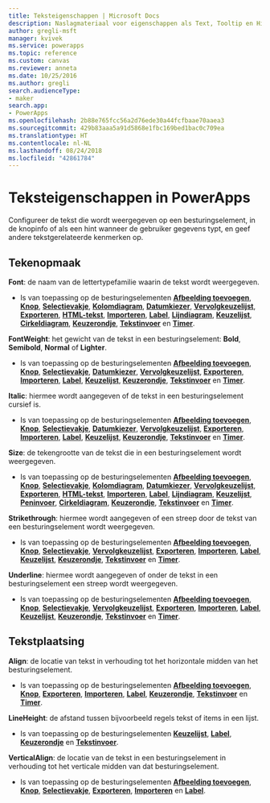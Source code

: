 ```yaml
---
title: Teksteigenschappen | Microsoft Docs
description: Naslagmateriaal voor eigenschappen als Text, Tooltip en HintText
author: gregli-msft
manager: kvivek
ms.service: powerapps
ms.topic: reference
ms.custom: canvas
ms.reviewer: anneta
ms.date: 10/25/2016
ms.author: gregli
search.audienceType:
- maker
search.app:
- PowerApps
ms.openlocfilehash: 2b88e765fcc56a2d76ede30a44fcfbaae70aaea3
ms.sourcegitcommit: 429b83aaa5a91d5868e1fbc169bed1bac0c709ea
ms.translationtype: HT
ms.contentlocale: nl-NL
ms.lasthandoff: 08/24/2018
ms.locfileid: "42861784"
---
```

# <a name="text-properties-in-powerapps"></a>Teksteigenschappen in PowerApps
Configureer de tekst die wordt weergegeven op een besturingselement, in de knopinfo of als een hint wanneer de gebruiker gegevens typt, en geef andere tekstgerelateerde kenmerken op.

## <a name="text-appearance"></a>Tekenopmaak
**Font**: de naam van de lettertypefamilie waarin de tekst wordt weergegeven.

* Is van toepassing op de besturingselementen **[Afbeelding toevoegen](control-add-picture.md)**, **[Knop](control-button.md)**, **[Selectievakje](control-check-box.md)**, **[Kolomdiagram](control-column-line-chart.md)**, **[Datumkiezer](control-date-picker.md)**, **[Vervolgkeuzelijst](control-drop-down.md)**, **[Exporteren](control-export-import.md)**, **[HTML-tekst](control-html-text.md)**, **[Importeren](control-export-import.md)**, **[Label](control-text-box.md)**, **[Lijndiagram](control-column-line-chart.md)**, **[Keuzelijst](control-list-box.md)**, **[Cirkeldiagram](control-pie-chart.md)**, **[Keuzerondje](control-radio.md)**, **[Tekstinvoer](control-text-input.md)** en **[Timer](control-timer.md)**.

**FontWeight**: het gewicht van de tekst in een besturingselement: **Bold**, **Semibold**, **Normal** of **Lighter**.

* Is van toepassing op de besturingselementen **[Afbeelding toevoegen](control-add-picture.md)**, **[Knop](control-button.md)**, **[Selectievakje](control-check-box.md)**, **[Datumkiezer](control-date-picker.md)**, **[Vervolgkeuzelijst](control-drop-down.md)**, **[Exporteren](control-export-import.md)**, **[Importeren](control-export-import.md)**, **[Label](control-text-box.md)**, **[Keuzelijst](control-list-box.md)**, **[Keuzerondje](control-radio.md)**, **[Tekstinvoer](control-text-input.md)** en **[Timer](control-timer.md)**.

**Italic**: hiermee wordt aangegeven of de tekst in een besturingselement cursief is.

* Is van toepassing op de besturingselementen **[Afbeelding toevoegen](control-add-picture.md)**, **[Knop](control-button.md)**, **[Selectievakje](control-check-box.md)**, **[Datumkiezer](control-date-picker.md)**, **[Vervolgkeuzelijst](control-drop-down.md)**, **[Exporteren](control-export-import.md)**, **[Importeren](control-export-import.md)**, **[Label](control-text-box.md)**, **[Keuzelijst](control-list-box.md)**, **[Keuzerondje](control-radio.md)**, **[Tekstinvoer](control-text-input.md)** en **[Timer](control-timer.md)**.

**Size**: de tekengrootte van de tekst die in een besturingselement wordt weergegeven.

* Is van toepassing op de besturingselementen **[Afbeelding toevoegen](control-add-picture.md)**, **[Knop](control-button.md)**, **[Selectievakje](control-check-box.md)**, **[Kolomdiagram](control-column-line-chart.md)**, **[Datumkiezer](control-date-picker.md)**, **[Vervolgkeuzelijst](control-drop-down.md)**, **[Exporteren](control-export-import.md)**, **[HTML-tekst](control-html-text.md)**, **[Importeren](control-export-import.md)**, **[Label](control-text-box.md)**, **[Lijndiagram](control-column-line-chart.md)**, **[Keuzelijst](control-list-box.md)**, **[Peninvoer](control-pen-input.md)**, **[Cirkeldiagram](control-pie-chart.md)**, **[Keuzerondje](control-radio.md)**, **[Tekstinvoer](control-text-input.md)** en **[Timer](control-timer.md)**.

**Strikethrough**: hiermee wordt aangegeven of een streep door de tekst van een besturingselement wordt weergegeven.

* Is van toepassing op de besturingselementen **[Afbeelding toevoegen](control-add-picture.md)**, **[Knop](control-button.md)**, **[Selectievakje](control-check-box.md)**, **[Vervolgkeuzelijst](control-drop-down.md)**, **[Exporteren](control-export-import.md)**, **[Importeren](control-export-import.md)**, **[Label](control-text-box.md)**, **[Keuzelijst](control-list-box.md)**, **[Keuzerondje](control-radio.md)**, **[Tekstinvoer](control-text-input.md)** en **[Timer](control-timer.md)**.

**Underline**: hiermee wordt aangegeven of onder de tekst in een besturingselement een streep wordt weergegeven.

* Is van toepassing op de besturingselementen **[Afbeelding toevoegen](control-add-picture.md)**, **[Knop](control-button.md)**, **[Selectievakje](control-check-box.md)**, **[Vervolgkeuzelijst](control-drop-down.md)**, **[Exporteren](control-export-import.md)**, **[Importeren](control-export-import.md)**, **[Label](control-text-box.md)**, **[Keuzelijst](control-list-box.md)**, **[Keuzerondje](control-radio.md)**, **[Tekstinvoer](control-text-input.md)** en **[Timer](control-timer.md)**.

## <a name="text-placement"></a>Tekstplaatsing
**Align**: de locatie van tekst in verhouding tot het horizontale midden van het besturingselement.

* Is van toepassing op de besturingselementen **[Afbeelding toevoegen](control-add-picture.md)**, **[Knop](control-button.md)**, **[Exporteren](control-export-import.md)**, **[Importeren](control-export-import.md)**, **[Label](control-text-box.md)**, **[Keuzerondje](control-radio.md)**, **[Tekstinvoer](control-text-input.md)** en **[Timer](control-timer.md)**.

**LineHeight**: de afstand tussen bijvoorbeeld regels tekst of items in een lijst.

* Is van toepassing op de besturingselementen **[Keuzelijst](control-list-box.md)**, **[Label](control-text-box.md)**, **[Keuzerondje](control-radio.md)** en **[Tekstinvoer](control-text-input.md)**.

**VerticalAlign**: de locatie van de tekst in een besturingselement in verhouding tot het verticale midden van dat besturingselement.

* Is van toepassing op de besturingselementen **[Afbeelding toevoegen](control-add-picture.md)**, **[Knop](control-button.md)**, **[Selectievakje](control-check-box.md)**, **[Exporteren](control-export-import.md)**, **[Importeren](control-export-import.md)** en **[Label](control-text-box.md)**.

